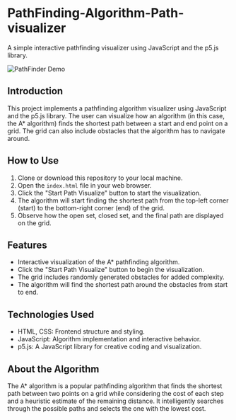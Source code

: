 # PathFinding-Algorithm-Path-visualizer

A simple interactive pathfinding visualizer using JavaScript and the p5.js library.

![PathFinder Demo]((https://github.com/Azazel0203/PathFinding-Algorithm-Path-visualizer/blob/main/ezgif.com-gif-maker%20(1).gif))

## Introduction

This project implements a pathfinding algorithm visualizer using JavaScript and the p5.js library. The user can visualize how an algorithm (in this case, the A* algorithm) finds the shortest path between a start and end point on a grid. The grid can also include obstacles that the algorithm has to navigate around.

## How to Use

1. Clone or download this repository to your local machine.
2. Open the `index.html` file in your web browser.
3. Click the "Start Path Visualize" button to start the visualization.
4. The algorithm will start finding the shortest path from the top-left corner (start) to the bottom-right corner (end) of the grid.
5. Observe how the open set, closed set, and the final path are displayed on the grid.

## Features

- Interactive visualization of the A* pathfinding algorithm.
- Click the "Start Path Visualize" button to begin the visualization.
- The grid includes randomly generated obstacles for added complexity.
- The algorithm will find the shortest path around the obstacles from start to end.

## Technologies Used

- HTML, CSS: Frontend structure and styling.
- JavaScript: Algorithm implementation and interactive behavior.
- p5.js: A JavaScript library for creative coding and visualization.

## About the Algorithm

The A* algorithm is a popular pathfinding algorithm that finds the shortest path between two points on a grid while considering the cost of each step and a heuristic estimate of the remaining distance. It intelligently searches through the possible paths and selects the one with the lowest cost.
